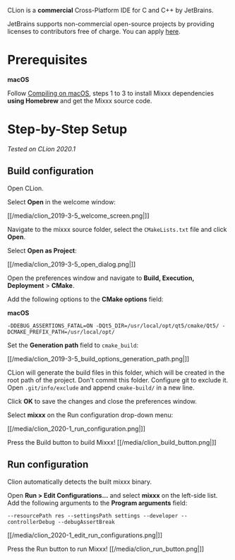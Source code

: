 CLion is a **commercial** Cross-Platform IDE for C and C++ by JetBrains.

JetBrains supports non-commercial open-source projects by providing
licenses to contributors free of charge. You can apply
[here](https://www.jetbrains.com/community/opensource/#support).

# Prerequisites

**macOS**

Follow [Compiling on macOS](compiling_on_os_x), steps 1 to 3 to install
Mixxx dependencies **using Homebrew** and get the Mixxx source code.

# Step-by-Step Setup

*Tested on CLion 2020.1*

## Build configuration

Open CLion.

Select **Open** in the welcome window:

[[/media/clion_2019-3-5_welcome_screen.png|]]

Navigate to the mixxx source folder, select the `CMakeLists.txt` file
and click **Open**.

Select **Open as Project**:

[[/media/clion_2019-3-5_open_dialog.png|]]

Open the preferences window and navigate to **Build, Execution,
Deployment** \> **CMake**.

Add the following options to the **CMake options** field:

**macOS**

    -DDEBUG_ASSERTIONS_FATAL=ON -DQt5_DIR=/usr/local/opt/qt5/cmake/Qt5/ -DCMAKE_PREFIX_PATH=/usr/local/opt/

Set the **Generation path** field to `cmake_build`:

[[/media/clion_2019-3-5_build_options_generation_path.png|]]

CLion will generate the build files in this folder, which will be
created in the root path of the project. Don't commit this folder.
Configure git to exclude it. Open `.git/info/exclude` and append
`cmake-build/` in a new line.

Click **OK** to save the changes and close the preferences window.

Select **mixxx** on the Run configuration drop-down menu:

[[/media/clion_2020-1_run_configuration.png|]]

Press the Build button to build Mixxx\! [[/media/clion_build_button.png|]]

## Run configuration

Clion automatically detects the built mixxx binary.

Open **Run \> Edit Configurations...** and select **mixxx** on the
left-side list. Add the following arguments to the **Program arguments**
field:

    --resourcePath res --settingsPath settings --developer --controllerDebug --debugAssertBreak

[[/media/clion_2020-1_edit_run_configurations.png|]]

Press the Run button to run Mixxx\! [[/media/clion_run_button.png|]]
